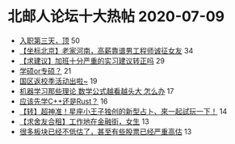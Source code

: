 # 北邮人论坛十大热帖 2020-07-09

- [入职第三天，顶](https://bbs.byr.cn/article/Talking/6208187) 50
- [【坐标北京】老家河南，高薪靠谱男工程师诚征女友](https://bbs.byr.cn/article/Friends/1965278) 34
- [【求建议】加班十分严重的实习建议转正吗](https://bbs.byr.cn/article/Job/2094891) 29
- [学硕or专硕？](https://bbs.byr.cn/article/AimGraduate/1193453) 21
- [国区返校季活动出啦~](https://bbs.byr.cn/article/DigiLife/314493) 19
- [机器学习那些理论 数学公式越看越头大 怎么办](https://bbs.byr.cn/article/ML_DM/36733) 17
- [应该先学C++还是Rust？](https://bbs.byr.cn/article/CPP/100151) 16
- [【转】超神准！星座小王子独创的新型占卜、來一起試玩一下！](https://bbs.byr.cn/article/Constellations/326533) 14
- [【求舍友合租】工作地在金融街，女生](https://bbs.byr.cn/article/Home/125997) 13
- [很多板块已经不低估了，甚至有些股票已经严重高估](https://bbs.byr.cn/article/Financial/78720) 13


